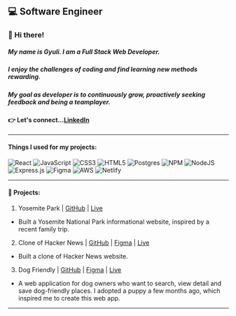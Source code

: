 ## :computer: Software Engineer

### :wave: Hi there!

##### My name is Gyuli. I am a Full Stack Web Developer.
##### I enjoy the challenges of coding and find learning new methods rewarding.
##### My goal as developer is to continuously grow, proactively seeking feedback and being a teamplayer.

#### :point_right: Let's connect...[LinkedIn](https://www.linkedin.com/in/gyulikimwork/)

---

#### Things I used for my projects:

![React](https://img.shields.io/badge/react-%2320232a.svg?style=for-the-badge&logo=react&logoColor=%2361DAFB)
![JavaScript](https://img.shields.io/badge/javascript-%23323330.svg?style=for-the-badge&logo=javascript&logoColor=%23F7DF1E)
![CSS3](https://img.shields.io/badge/css3-%231572B6.svg?style=for-the-badge&logo=css3&logoColor=white)
![HTML5](https://img.shields.io/badge/html5-%23E34F26.svg?style=for-the-badge&logo=html5&logoColor=white)
![Postgres](https://img.shields.io/badge/postgres-%23316192.svg?style=for-the-badge&logo=postgresql&logoColor=white)
![NPM](https://img.shields.io/badge/NPM-%23CB3837.svg?style=for-the-badge&logo=npm&logoColor=white)
![NodeJS](https://img.shields.io/badge/node.js-6DA55F?style=for-the-badge&logo=node.js&logoColor=white)
![Express.js](https://img.shields.io/badge/express.js-%23404d59.svg?style=for-the-badge&logo=express&logoColor=%2361DAFB)
![Figma](https://img.shields.io/badge/figma-%23F24E1E.svg?style=for-the-badge&logo=figma&logoColor=white)
![AWS](https://img.shields.io/badge/AWS-%23FF9900.svg?style=for-the-badge&logo=amazon-aws&logoColor=white)
![Netlify](https://img.shields.io/badge/netlify-%23000000.svg?style=for-the-badge&logo=netlify&logoColor=#00C7B7)

---

#### :pushpin: Projects:

1. Yosemite Park | [GitHub](https://github.com/gyuli-zoeykim/yosemite-park) | [Live](https://gyulizoeykim.com/)

 * Built a Yosemite National Park informational website, inspired by a recent family trip.

2. Clone of Hacker News | [GitHub](https://github.com/gyuli-zoeykim/clone-hackernews) | [Figma](https://www.figma.com/file/XARrsdqScnFAbIy6mqT3gf/Gyuli-Kim---clone-HackerNews?type=design&node-id=10672-3&mode=design&t=n0hevOL8O03GnXu5-0) | [Live](https://gyulizoeykimwork.com/)

* Built a clone of Hacker News website.

3. Dog Friendly | [GitHub](https://github.com/gyuli-zoeykim/dog-friendly) | [Figma](https://www.figma.com/file/1AjhvXajgU3jWRjsQQBw9C/Gyuli-Kim---Final-Project?type=design&node-id=1%3A3&mode=design&t=K18sViL8k7hP4OWh-1) | [Live](https://dog-friendly.gkim.dev/)

* A web application for dog owners who want to search, view detail and save dog-friendly places. I adopted a puppy a few months ago, which inspired me to create this web app.

---

